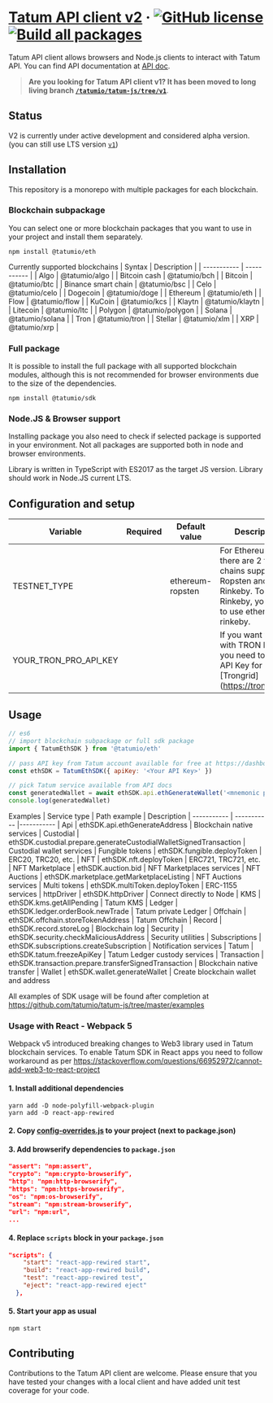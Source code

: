 # [Tatum API client v2](http://tatum.io/) &middot; [![GitHub license](https://img.shields.io/npm/dm/@tatumio/tatum)](https://img.shields.io/npm/dm/@tatumio/tatum) [![Build all packages](https://github.com/tatumio/tatum-js/actions/workflows/build.yaml/badge.svg?branch=master)](https://github.com/tatumio/tatum-js/actions/workflows/build.yaml)

Tatum API client allows browsers and Node.js clients to interact with Tatum API. You can find API documentation at [API doc](https://tatum.io/apidoc).

> **Are you looking for Tatum API client v1? It has been moved to long living branch [`/tatumio/tatum-js/tree/v1`](https://github.com/tatumio/tatum-js/tree/v1)**.

## Status

V2 is currently under active development and considered alpha version. (you can still use LTS version [`v1`](https://github.com/tatumio/tatum-js/tree/v1))

## Installation

This repository is a monorepo with multiple packages for each blockchain.

### Blockchain subpackage

You can select one or more blockchain packages that you want to use in your project and install them separately.

```console
npm install @tatumio/eth
```

Currently supported blockchains
| Syntax | Description |
| ----------- | ----------- |
| Algo | @tatumio/algo |
| Bitcoin cash | @tatumio/bch |
| Bitcoin | @tatumio/btc |
| Binance smart chain | @tatumio/bsc |
| Celo | @tatumio/celo |
| Dogecoin | @tatumio/doge |
| Ethereum | @tatumio/eth |
| Flow | @tatumio/flow |
| KuCoin | @tatumio/kcs |
| Klaytn | @tatumio/klaytn |
| Litecoin | @tatumio/ltc |
| Polygon | @tatumio/polygon |
| Solana | @tatumio/solana |
| Tron | @tatumio/tron |
| Stellar | @tatumio/xlm |
| XRP | @tatumio/xrp |

### Full package

It is possible to install the full package with all supported blockchain modules, although this is not recommended for browser environments due to the size of the dependencies.

```console
npm install @tatumio/sdk
```

### Node.JS & Browser support

Installing package you also need to check if selected package is supported in your environment. Not all packages are supported both in node and browser environments.

Library is written in TypeScript with ES2017 as the target JS version. Library should work in Node.JS current LTS.

## Configuration and setup

| Variable              | Required | Default value    | Description                                                                                                                    |
| --------------------- | -------- | ---------------- | ------------------------------------------------------------------------------------------------------------------------------ |
| TESTNET_TYPE          |          | ethereum-ropsten | For Ethereum, there are 2 testnet chains supported - Ropsten and Rinkeby. To enable Rinkeby, you need to use ethereum-rinkeby. |
| YOUR_TRON_PRO_API_KEY |          |                  | If you want to work with TRON locally, you need to enter API Key for [Trongrid] (https://trongrid.io).                         |

## Usage

```js
// es6
// import blockchain subpackage or full sdk package
import { TatumEthSDK } from '@tatumio/eth'

// pass API key from Tatum account available for free at https://dashboard.tatum.io/
const ethSDK = TatumEthSDK({ apiKey: '<Your API Key>' })

// pick Tatum service available from API docs
const generatedWallet = await ethSDK.api.ethGenerateWallet('<mnemonic phrase>')
console.log(generatedWallet)
```

Examples
| Service type | Path example | Description
| ----------- | ----------- |-----------
| Api | ethSDK.api.ethGenerateAddress | Blockchain native services
| Custodial | ethSDK.custodial.prepare.generateCustodialWalletSignedTransaction | Custodial wallet services
| Fungible tokens | ethSDK.fungible.deployToken | ERC20, TRC20, etc.
| NFT | ethSDK.nft.deployToken | ERC721, TRC721, etc.
| NFT Marketplace | ethSDK.auction.bid | NFT Marketplaces services
| NFT Auctions | ethSDK.marketplace.getMarketplaceListing | NFT Auctions services
| Multi tokens | ethSDK.multiToken.deployToken | ERC-1155 services
| httpDriver | ethSDK.httpDriver | Connect directly to Node
| KMS | ethSDK.kms.getAllPending | Tatum KMS
| Ledger | ethSDK.ledger.orderBook.newTrade | Tatum private Ledger
| Offchain | ethSDK.offchain.storeTokenAddress | Tatum Offchain
| Record | ethSDK.record.storeLog | Blockchain log
| Security | ethSDK.security.checkMaliciousAddress | Security utilities
| Subscriptions | ethSDK.subscriptions.createSubscription | Notification services
| Tatum | ethSDK.tatum.freezeApiKey | Tatum Ledger custody services
| Transaction | ethSDK.transaction.prepare.transferSignedTransaction | Blockchain native transfer
| Wallet | ethSDK.wallet.generateWallet | Create blockchain wallet and address

All examples of SDK usage will be found after completion at https://github.com/tatumio/tatum-js/tree/master/examples

### Usage with React - Webpack 5

Webpack v5 introduced breaking changes to Web3 library used in Tatum blockchain services. To enable Tatum SDK in React apps you need to follow workaround as per https://stackoverflow.com/questions/66952972/cannot-add-web3-to-react-project

#### 1. Install additional dependencies

```console
yarn add -D node-polyfill-webpack-plugin
yarn add -D react-app-rewired
```

#### 2. Copy [config-overrides.js](https://github.com/npwork/create-react-app-with-webpack5/blob/main/config-overrides.js) to your project (next to package.json)

#### 3. Add browserify dependencies to `package.json`

```json
"assert": "npm:assert",
"crypto": "npm:crypto-browserify",
"http": "npm:http-browserify",
"https": "npm:https-browserify",
"os": "npm:os-browserify",
"stream": "npm:stream-browserify",
"url": "npm:url",
...

```

#### 4. Replace `scripts` block in your `package.json`

```json
"scripts": {
    "start": "react-app-rewired start",
    "build": "react-app-rewired build",
    "test": "react-app-rewired test",
    "eject": "react-app-rewired eject"
  },
```

#### 5. Start your app as usual

```console
npm start
```

## Contributing

Contributions to the Tatum API client are welcome. Please ensure
that you have tested your changes with a local client and have added unit test
coverage for your code.
